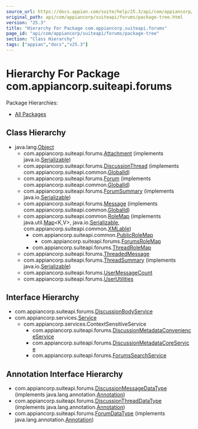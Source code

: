 ```yaml
---
source_url: https://docs.appian.com/suite/help/25.3/api/com/appiancorp/suiteapi/forums/package-tree.html
original_path: api/com/appiancorp/suiteapi/forums/package-tree.html
version: "25.3"
title: "Hierarchy For Package com.appiancorp.suiteapi.forums"
page_id: "api/com/appiancorp/suiteapi/forums/package-tree"
section: "Class Hierarchy"
tags: ["appian","docs","v25.3"]
---
```



# Hierarchy For Package com.appiancorp.suiteapi.forums

Package Hierarchies:

-   [All Packages](../../../../overview-tree.html)

## Class Hierarchy

-   java.lang.[Object](https://docs.oracle.com/en/java/javase/17/docs/api/java.base/java/lang/Object.html "class or interface in java.lang")
    -   com.appiancorp.suiteapi.forums.[Attachment](Attachment.html "class in com.appiancorp.suiteapi.forums") (implements java.io.[Serializable](https://docs.oracle.com/en/java/javase/17/docs/api/java.base/java/io/Serializable.html "class or interface in java.io"))
    -   com.appiancorp.suiteapi.forums.[DiscussionThread](DiscussionThread.html "class in com.appiancorp.suiteapi.forums") (implements com.appiancorp.suiteapi.common.[GlobalId](../common/GlobalId.html "interface in com.appiancorp.suiteapi.common"))
    -   com.appiancorp.suiteapi.forums.[Forum](Forum.html "class in com.appiancorp.suiteapi.forums") (implements com.appiancorp.suiteapi.common.[GlobalId](../common/GlobalId.html "interface in com.appiancorp.suiteapi.common"))
    -   com.appiancorp.suiteapi.forums.[ForumSummary](ForumSummary.html "class in com.appiancorp.suiteapi.forums") (implements java.io.[Serializable](https://docs.oracle.com/en/java/javase/17/docs/api/java.base/java/io/Serializable.html "class or interface in java.io"))
    -   com.appiancorp.suiteapi.forums.[Message](Message.html "class in com.appiancorp.suiteapi.forums") (implements com.appiancorp.suiteapi.common.[GlobalId](../common/GlobalId.html "interface in com.appiancorp.suiteapi.common"))
    -   com.appiancorp.suiteapi.common.[RoleMap](../common/RoleMap.html "class in com.appiancorp.suiteapi.common") (implements java.util.[Map](https://docs.oracle.com/en/java/javase/17/docs/api/java.base/java/util/Map.html "class or interface in java.util")<K,V>, java.io.[Serializable](https://docs.oracle.com/en/java/javase/17/docs/api/java.base/java/io/Serializable.html "class or interface in java.io"), com.appiancorp.suiteapi.common.[XMLable](../common/XMLable.html "interface in com.appiancorp.suiteapi.common"))
        -   com.appiancorp.suiteapi.common.[PublicRoleMap](../common/PublicRoleMap.html "class in com.appiancorp.suiteapi.common")
            -   com.appiancorp.suiteapi.forums.[ForumsRoleMap](ForumsRoleMap.html "class in com.appiancorp.suiteapi.forums")
        -   com.appiancorp.suiteapi.forums.[ThreadRoleMap](ThreadRoleMap.html "class in com.appiancorp.suiteapi.forums")
    -   com.appiancorp.suiteapi.forums.[ThreadedMessage](ThreadedMessage.html "class in com.appiancorp.suiteapi.forums")
    -   com.appiancorp.suiteapi.forums.[ThreadSummary](ThreadSummary.html "class in com.appiancorp.suiteapi.forums") (implements java.io.[Serializable](https://docs.oracle.com/en/java/javase/17/docs/api/java.base/java/io/Serializable.html "class or interface in java.io"))
    -   com.appiancorp.suiteapi.forums.[UserMessageCount](UserMessageCount.html "class in com.appiancorp.suiteapi.forums")
    -   com.appiancorp.suiteapi.forums.[UserUtilities](UserUtilities.html "class in com.appiancorp.suiteapi.forums")

## Interface Hierarchy

-   com.appiancorp.suiteapi.forums.[DiscussionBodyService](DiscussionBodyService.html "interface in com.appiancorp.suiteapi.forums")
-   com.appiancorp.services.[Service](../../services/Service.html "interface in com.appiancorp.services")
    -   com.appiancorp.services.ContextSensitiveService
        -   com.appiancorp.suiteapi.forums.[DiscussionMetadataConvenienceService](DiscussionMetadataConvenienceService.html "interface in com.appiancorp.suiteapi.forums")
        -   com.appiancorp.suiteapi.forums.[DiscussionMetadataCoreService](DiscussionMetadataCoreService.html "interface in com.appiancorp.suiteapi.forums")
        -   com.appiancorp.suiteapi.forums.[ForumsSearchService](ForumsSearchService.html "interface in com.appiancorp.suiteapi.forums")

## Annotation Interface Hierarchy

-   com.appiancorp.suiteapi.forums.[DiscussionMessageDataType](DiscussionMessageDataType.html "annotation interface in com.appiancorp.suiteapi.forums") (implements java.lang.annotation.[Annotation](https://docs.oracle.com/en/java/javase/17/docs/api/java.base/java/lang/annotation/Annotation.html "class or interface in java.lang.annotation"))
-   com.appiancorp.suiteapi.forums.[DiscussionThreadDataType](DiscussionThreadDataType.html "annotation interface in com.appiancorp.suiteapi.forums") (implements java.lang.annotation.[Annotation](https://docs.oracle.com/en/java/javase/17/docs/api/java.base/java/lang/annotation/Annotation.html "class or interface in java.lang.annotation"))
-   com.appiancorp.suiteapi.forums.[ForumDataType](ForumDataType.html "annotation interface in com.appiancorp.suiteapi.forums") (implements java.lang.annotation.[Annotation](https://docs.oracle.com/en/java/javase/17/docs/api/java.base/java/lang/annotation/Annotation.html "class or interface in java.lang.annotation"))